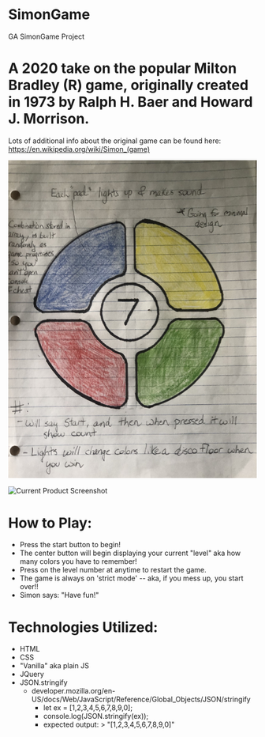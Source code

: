 # SimonGame
GA SimonGame Project

# A 2020 take on the popular Milton Bradley (R) game, originally created in 1973 by Ralph H. Baer and Howard J. Morrison.
Lots of additional info about the original game can be found here: https://en.wikipedia.org/wiki/Simon_(game)

![Basic Wireframe](https://github.com/alexpensavalle/SimonGame/blob/master/IMG-7963.jpg)

![Current Product Screenshot](https://i.imgur.com/UBm30vS.png)

# How to Play:
  - Press the start button to begin!
  - The center button will begin displaying your current "level" aka how many colors you have to remember!
  - Press on the level number at anytime to restart the game.
  - The game is always on 'strict mode' -- aka, if you mess up, you start over!!
  - Simon says: "Have fun!"

# Technologies Utilized:
  - HTML
  - CSS
  - "Vanilla" aka plain JS
  - JQuery
  - JSON.stringify
    - developer.mozilla.org/en-US/docs/Web/JavaScript/Reference/Global_Objects/JSON/stringify
        - let ex = [1,2,3,4,5,6,7,8,9,0];
        - console.log(JSON.stringify(ex));
        - expected output: > "[1,2,3,4,5,6,7,8,9,0]"
